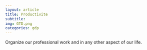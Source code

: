 ```yaml
---
layout: article
title: Productivite
subtitle: 
img: GTD.png
categories: gdp
---
```


<div class="body">
  <p>
    Organize our professional work and in any other aspect of our life.
  </p>
</div>
